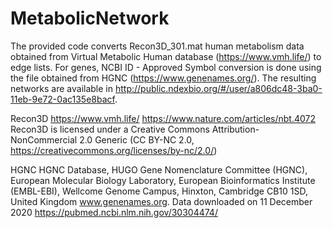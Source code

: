 # MetabolicNetwork

The provided code converts Recon3D_301.mat human metabolism data obtained from Virtual Metabolic Human database (https://www.vmh.life/) to edge lists.
For genes, NCBI ID - Approved Symbol conversion is done using the file obtained from HGNC (https://www.genenames.org/).
The resulting networks are available in http://public.ndexbio.org/#/user/a806dc48-3ba0-11eb-9e72-0ac135e8bacf.



Recon3D
https://www.vmh.life/
https://www.nature.com/articles/nbt.4072
Recon3D is licensed under a Creative Commons Attribution-NonCommercial 2.0 Generic (CC BY-NC 2.0, https://creativecommons.org/licenses/by-nc/2.0/)


HGNC
HGNC Database, HUGO Gene Nomenclature Committee (HGNC), European Molecular Biology Laboratory, European Bioinformatics Institute (EMBL-EBI), Wellcome Genome Campus, Hinxton, Cambridge CB10 1SD, United Kingdom www.genenames.org.
Data downloaded on 11 December 2020
https://pubmed.ncbi.nlm.nih.gov/30304474/


